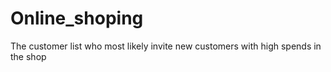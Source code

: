 # Online_shoping
The customer list who most likely  invite new customers with high spends in the shop
